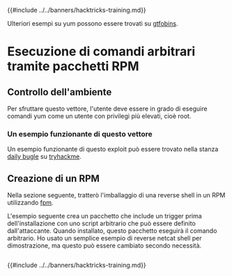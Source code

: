 {{#include ../../banners/hacktricks-training.md}}

Ulteriori esempi su yum possono essere trovati su [gtfobins](https://gtfobins.github.io/gtfobins/yum/).

# Esecuzione di comandi arbitrari tramite pacchetti RPM

## Controllo dell'ambiente

Per sfruttare questo vettore, l'utente deve essere in grado di eseguire comandi yum come un utente con privilegi più elevati, cioè root.

### Un esempio funzionante di questo vettore

Un esempio funzionante di questo exploit può essere trovato nella stanza [daily bugle](https://tryhackme.com/room/dailybugle) su [tryhackme](https://tryhackme.com).

## Creazione di un RPM

Nella sezione seguente, tratterò l'imballaggio di una reverse shell in un RPM utilizzando [fpm](https://github.com/jordansissel/fpm).

L'esempio seguente crea un pacchetto che include un trigger prima dell'installazione con uno script arbitrario che può essere definito dall'attaccante. Quando installato, questo pacchetto eseguirà il comando arbitrario. Ho usato un semplice esempio di reverse netcat shell per dimostrazione, ma questo può essere cambiato secondo necessità.
```text

```
{{#include ../../banners/hacktricks-training.md}}

